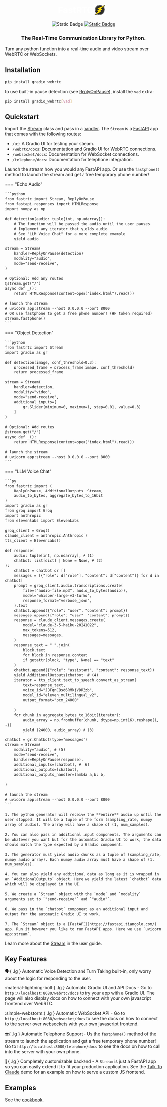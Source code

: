 <div style='text-align: center; margin-bottom: 1rem; display: flex; justify-content: center; align-items: center;'>
    <h1 style='color: white; margin: 0;'>FastRTC</h1>
    <img src="/fastrtc_logo.png" 
         onerror="this.onerror=null; this.src='https://huggingface.co/datasets/freddyaboulton/bucket/resolve/main/fastrtc_logo.png';" 
         alt="FastRTC Logo" 
         style="height: 40px; margin-right: 10px;">
</div>

<div style="display: flex; flex-direction: row; justify-content: center">
<img style="display: block; padding-right: 5px; height: 20px;" alt="Static Badge" src="https://img.shields.io/pypi/v/gradio_webrtc"> 
<a href="https://github.com/freddyaboulton/gradio-webrtc" target="_blank"><img alt="Static Badge" src="https://img.shields.io/badge/github-white?logo=github&logoColor=black"></a>
</div>

<h3 style='text-align: center'>
The Real-Time Communication Library for Python. 
</h3>

Turn any python function into a real-time audio and video stream over WebRTC or WebSockets.
## Installation

```bash
pip install gradio_webrtc
```

to use built-in pause detection (see [ReplyOnPause](/user-guide/#reply-on-pause)), install the `vad` extra:

```bash
pip install gradio_webrtc[vad]
```

## Quickstart

Import the [Stream](/userguide/stream) class and pass in a [handler](/userguide/streams/#handlers).
The `Stream` is a [FastAPI](https://fastapi.tiangolo.com/) app that comes with the following routes:

- `/ui`: A Gradio UI for testing your stream.
- `/webrtc/docs`: Documentation and Gradio UI for WebRTC connections.
- `/websocket/docs`: Documentation for WebSocket connections.
- `/telephone/docs`: Documentation for telephone integration.

Launch the stream how you would any FastAPI app. Or use the `fastphone()` method to launch the stream and get a free temporary phone number!


=== "Echo Audio"

    ```python
    from fastrtc import Stream, ReplyOnPause
    from fastapi.responses import HTMLResponse
    import numpy as np

    def detection(audio: tuple[int, np.ndarray]):
        # The function will be passed the audio until the user pauses
        # Implement any iterator that yields audio
        # See "LLM Voice Chat" for a more complete example
        yield audio

    stream = Stream(
        handler=ReplyOnPause(detection),
        modality="audio", 
        mode="send-receive",
    )

    # Optional: Add any routes
    @stream.get("/")
    async def _():
        return HTMLResponse(content=open("index.html").read())

    # launch the stream
    # uvicorn app:stream --host 0.0.0.0 --port 8000
    # OR use fastphone to get a free phone number! (HF token required)
    stream.fastphone()
    ```

=== "Object Detection"

    ```python
    from fastrtc import Stream
    import gradio as gr

    def detection(image, conf_threshold=0.3):
        processed_frame = process_frame(image, conf_threshold)
        return processed_frame

    stream = Stream(
        handler=detection,
        modality="video", 
        mode="send-receive",
        additional_inputs=[
            gr.Slider(minimum=0, maximum=1, step=0.01, value=0.3)
        ]
    )

    # Optional: Add routes
    @stream.get("/")
    async def _():
        return HTMLResponse(content=open("index.html").read())

    # launch the stream
    # uvicorn app:stream --host 0.0.0.0 --port 8000
    ```

=== "LLM Voice Chat"

    ```py
    from fastrtc import (
        ReplyOnPause, AdditionalOutputs, Stream,
        audio_to_bytes, aggregate_bytes_to_16bit
    )
    import gradio as gr
    from groq import Groq
    import anthropic
    from elevenlabs import ElevenLabs

    groq_client = Groq()
    claude_client = anthropic.Anthropic()
    tts_client = ElevenLabs()

    def response(
        audio: tuple[int, np.ndarray], # (1)
        chatbot: list[dict] | None = None, # (2)
    ):
        chatbot = chatbot or []
        messages = [{"role": d["role"], "content": d["content"]} for d in chatbot]
        prompt = groq_client.audio.transcriptions.create(
            file=("audio-file.mp3", audio_to_bytes(audio)),
            model="whisper-large-v3-turbo",
            response_format="verbose_json",
        ).text
        chatbot.append({"role": "user", "content": prompt})
        messages.append({"role": "user", "content": prompt})
        response = claude_client.messages.create(
            model="claude-3-5-haiku-20241022",
            max_tokens=512,
            messages=messages,
        )
        response_text = " ".join(
            block.text
            for block in response.content
            if getattr(block, "type", None) == "text"
        )
        chatbot.append({"role": "assistant", "content": response_text})
        yield AdditionalOutputs(chatbot) # (4)
        iterator = tts_client.text_to_speech.convert_as_stream(
            text=response_text,
            voice_id="JBFqnCBsd6RMkjVDRZzb",
            model_id="eleven_multilingual_v2",
            output_format="pcm_24000"
            
        )
        for chunk in aggregate_bytes_to_16bit(iterator):
            audio_array = np.frombuffer(chunk, dtype=np.int16).reshape(1, -1)
            yield (24000, audio_array) # (3)

    chatbot = gr.Chatbot(type="messages")
    stream = Stream(
        modality="audio", # (5)
        mode="send-receive",
        handler=ReplyOnPause(response),
        additional_inputs=[chatbot], # (6)
        additional_outputs=[chatbot],
        additional_outputs_handler=lambda a,b: b,

    )

    # launch the stream
    # uvicorn app:stream --host 0.0.0.0 --port 8000
    ```

    1. The python generator will receive the **entire** audio up until the user stopped. It will be a tuple of the form (sampling_rate, numpy array of audio). The array will have a shape of (1, num_samples).

    2. You can also pass in additional input components. The arguments can be whatever you want but for the automatic Gradio UI to work, the data should match the type expected by a Gradio component.

    3. The generator must yield audio chunks as a tuple of (sampling_rate, numpy audio array). Each numpy audio array must have a shape of (1, num_samples).

    4. You can also yield any additional data as long as it is wrapped in an `AdditionalOutputs` object. Here we yield the latest `chatbot` data which will be displayed in the UI.

    5. We create a `Stream` object with the `mode` and `modality` arguments set to `"send-receive"` and `"audio"`.

    6. We pass in the `chatbot` component as an additional input and output for the automatic Gradio UI to work.

    7. The `Stream` object is a [FastAPI](https://fastapi.tiangolo.com/) app. Run it however you like to run FastAPI apps. Here we use `uvicorn app:stream`.

Learn more about the [Stream](/userguide/streams) in the user guide.
## Key Features

:speaking_head:{ .lg } Automatic Voice Detection and Turn Taking built-in, only worry about the logic for responding to the user.

:material-lightning-bolt:{ .lg } Automatic Gradio UI and API Docs - Go to `http://localhost:8080/webrtc/docs` to try your app with a Gradio UI. The page will also display docs on how to connect with your own javascript frontend over WebRTC.

:simple-webstorm:{ .lg } Automatic WebSocket API - Go to `http://localhost:8080/websocket/docs` to see the docs on how to connect to the server over websockets with your own javascript frontend.

:telephone:{ .lg } Automatic Telephone Support - Us the `fastphone()` method of the stream to launch the application and get a free temporary phone number! Go to `http://localhost:8080/telephone/docs` to see the docs on how to call into the server with your own phone.

:robot:{ .lg } Completely customizable backend - A `Stream` is just a FastAPI app so you can easily extend it to fit your production application. See the [Talk To Claude](/demo/talk_to_claude/app.py) demo for an example on how to serve a custom JS frontend.


## Examples
See the [cookbook](/cookbook).